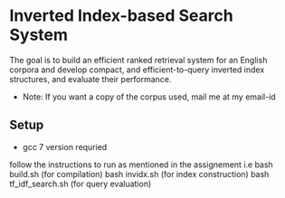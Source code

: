# Inverted Index-based Search System
The goal is to build an efficient ranked retrieval system for an English corpora and develop compact, and efficient-to-query inverted index structures, and
evaluate their performance.

- Note: If you want a copy of the corpus used, mail me at my email-id

## Setup
- gcc 7 version requried 

follow the instructions to run as mentioned in the assignement i.e
bash build.sh (for compilation)
bash invidx.sh <arguments> (for index construction)
bash tf_idf_search.sh <arguments> (for query evaluation)
